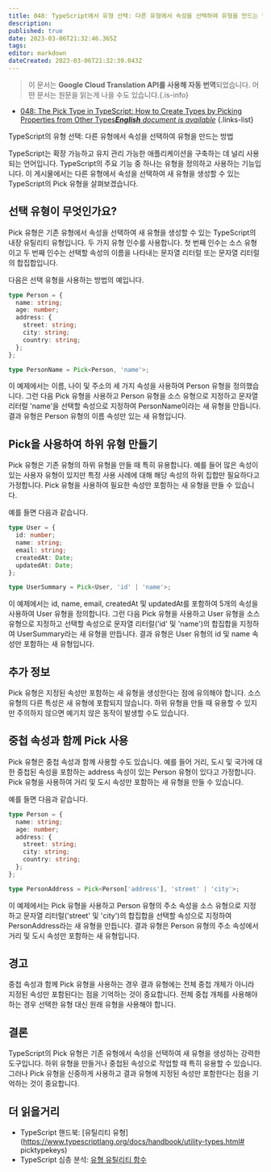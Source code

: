 ```yaml
---
title: 048: TypeScript에서 유형 선택: 다른 유형에서 속성을 선택하여 유형을 만드는 방법
description: 
published: true
date: 2023-03-06T21:32:46.365Z
tags: 
editor: markdown
dateCreated: 2023-03-06T21:32:39.043Z
---
```


> 이 문서는 **Google Cloud Translation API를 사용해 자동 번역**되었습니다.
어떤 문서는 원문을 읽는게 나을 수도 있습니다.{.is-info}



- [048: The Pick Type in TypeScript: How to Create Types by Picking Properties from Other Types***English** document is available*](/en/Knowledge-base/TypeScript/Learning/048-the-pick-type-in-typescript-how-to-create-types-by-picking-properties-from-other-types)
{.links-list}



TypeScript의 유형 선택: 다른 유형에서 속성을 선택하여 유형을 만드는 방법

TypeScript는 확장 가능하고 유지 관리 가능한 애플리케이션을 구축하는 데 널리 사용되는 언어입니다. TypeScript의 주요 기능 중 하나는 유형을 정의하고 사용하는 기능입니다. 이 게시물에서는 다른 유형에서 속성을 선택하여 새 유형을 생성할 수 있는 TypeScript의 Pick 유형을 살펴보겠습니다.

## 선택 유형이 무엇인가요?

Pick 유형은 기존 유형에서 속성을 선택하여 새 유형을 생성할 수 있는 TypeScript의 내장 유틸리티 유형입니다. 두 가지 유형 인수를 사용합니다. 첫 번째 인수는 소스 유형이고 두 번째 인수는 선택할 속성의 이름을 나타내는 문자열 리터럴 또는 문자열 리터럴의 합집합입니다.

다음은 선택 유형을 사용하는 방법의 예입니다.

```typescript
type Person = {
  name: string;
  age: number;
  address: {
    street: string;
    city: string;
    country: string;
  };
};

type PersonName = Pick<Person, 'name'>;
```

이 예제에서는 이름, 나이 및 주소의 세 가지 속성을 사용하여 Person 유형을 정의했습니다. 그런 다음 Pick 유형을 사용하고 Person 유형을 소스 유형으로 지정하고 문자열 리터럴 'name'을 선택할 속성으로 지정하여 PersonName이라는 새 유형을 만듭니다. 결과 유형은 Person 유형의 이름 속성만 있는 새 유형입니다.

## Pick을 사용하여 하위 유형 만들기

Pick 유형은 기존 유형의 하위 유형을 만들 때 특히 유용합니다. 예를 들어 많은 속성이 있는 사용자 유형이 있지만 특정 사용 사례에 대해 해당 속성의 하위 집합만 필요하다고 가정합니다. Pick 유형을 사용하여 필요한 속성만 포함하는 새 유형을 만들 수 있습니다.

예를 들면 다음과 같습니다.

```typescript
type User = {
  id: number;
  name: string;
  email: string;
  createdAt: Date;
  updatedAt: Date;
};

type UserSummary = Pick<User, 'id' | 'name'>;
```

이 예제에서는 id, name, email, createdAt 및 updatedAt를 포함하여 5개의 속성을 사용하여 User 유형을 정의합니다. 그런 다음 Pick 유형을 사용하고 User 유형을 소스 유형으로 지정하고 선택할 속성으로 문자열 리터럴('id' 및 'name')의 합집합을 지정하여 UserSummary라는 새 유형을 만듭니다. 결과 유형은 User 유형의 id 및 name 속성만 포함하는 새 유형입니다.

## 추가 정보

Pick 유형은 지정된 속성만 포함하는 새 유형을 생성한다는 점에 유의해야 합니다. 소스 유형의 다른 특성은 새 유형에 포함되지 않습니다. 하위 유형을 만들 때 유용할 수 있지만 주의하지 않으면 예기치 않은 동작이 발생할 수도 있습니다.

## 중첩 속성과 함께 Pick 사용

Pick 유형은 중첩 속성과 함께 사용할 수도 있습니다. 예를 들어 거리, 도시 및 국가에 대한 중첩된 속성을 포함하는 address 속성이 있는 Person 유형이 있다고 가정합니다. Pick 유형을 사용하여 거리 및 도시 속성만 포함하는 새 유형을 만들 수 있습니다.

예를 들면 다음과 같습니다.

```typescript
type Person = {
  name: string;
  age: number;
  address: {
    street: string;
    city: string;
    country: string;
  };
};

type PersonAddress = Pick<Person['address'], 'street' | 'city'>;
```

이 예제에서는 Pick 유형을 사용하고 Person 유형의 주소 속성을 소스 유형으로 지정하고 문자열 리터럴('street' 및 'city')의 합집합을 선택할 속성으로 지정하여 PersonAddress라는 새 유형을 만듭니다. 결과 유형은 Person 유형의 주소 속성에서 거리 및 도시 속성만 포함하는 새 유형입니다.

## 경고

중첩 속성과 함께 Pick 유형을 사용하는 경우 결과 유형에는 전체 중첩 개체가 아니라 지정된 속성만 포함된다는 점을 기억하는 것이 중요합니다. 전체 중첩 개체를 사용해야 하는 경우 선택한 유형 대신 원래 유형을 사용해야 합니다.

## 결론

TypeScript의 Pick 유형은 기존 유형에서 속성을 선택하여 새 유형을 생성하는 강력한 도구입니다. 하위 유형을 만들거나 중첩된 속성으로 작업할 때 특히 유용할 수 있습니다. 그러나 Pick 유형을 신중하게 사용하고 결과 유형에 지정된 속성만 포함한다는 점을 기억하는 것이 중요합니다.

## 더 읽을거리

- TypeScript 핸드북: [유틸리티 유형](https://www.typescriptlang.org/docs/handbook/utility-types.html# picktypekeys)
- TypeScript 심층 분석: [유형 유틸리티 함수](https://basarat.gitbook.io/typescript/type-system/typeutilityfunctions)